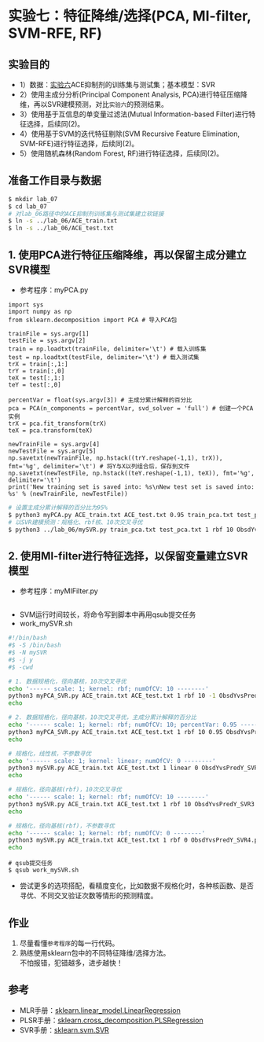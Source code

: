 # 实验七：特征降维/选择(PCA, MI-filter, SVM-RFE, RF)

## 实验目的
* 1）数据：[实验六](https://github.com/ZhijunBioinf/Pattern-Recognition-and-Prediction/blob/master/Lab6_Regression_MLR-PLSR-SVR/regress1.md)ACE抑制剂的训练集与测试集；基本模型：SVR
* 2）使用主成分分析(Principal Component Analysis, PCA)进行特征压缩降维，再以SVR建模预测，对比`实验六`的预测结果。
* 3）使用基于互信息的单变量过滤法(Mutual Information-based Filter)进行特征选择，后续同(2)。
* 4）使用基于SVM的迭代特征剔除(SVM Recursive Feature Elimination, SVM-RFE)进行特征选择，后续同(2)。
* 5）使用随机森林(Random Forest, RF)进行特征选择，后续同(2)。

## 准备工作目录与数据
```bash
$ mkdir lab_07
$ cd lab_07
# 对lab_06路径中的ACE抑制剂训练集与测试集建立软链接
$ ln -s ../lab_06/ACE_train.txt
$ ln -s ../lab_06/ACE_test.txt
```

## 1. 使用PCA进行特征压缩降维，再以保留主成分建立SVR模型
* 参考程序：myPCA.py
```python3
import sys
import numpy as np
from sklearn.decomposition import PCA # 导入PCA包

trainFile = sys.argv[1]
testFile = sys.argv[2]
train = np.loadtxt(trainFile, delimiter='\t') # 载入训练集
test = np.loadtxt(testFile, delimiter='\t') # 载入测试集
trX = train[:,1:]
trY = train[:,0]
teX = test[:,1:]
teY = test[:,0]

percentVar = float(sys.argv[3]) # 主成分累计解释的百分比
pca = PCA(n_components = percentVar, svd_solver = 'full') # 创建一个PCA实例
trX = pca.fit_transform(trX)
teX = pca.transform(teX)

newTrainFile = sys.argv[4]
newTestFile = sys.argv[5]
np.savetxt(newTrainFile, np.hstack((trY.reshape(-1,1), trX)), fmt='%g', delimiter='\t') # 将Y与X以列组合后，保存到文件
np.savetxt(newTestFile, np.hstack((teY.reshape(-1,1), teX)), fmt='%g', delimiter='\t')
print('New training set is saved into: %s\nNew test set is saved into: %s' % (newTrainFile, newTestFile))
```

```bash
# 设置主成分累计解释的百分比为95%
$ python3 myPCA.py ACE_train.txt ACE_test.txt 0.95 train_pca.txt test_pca.txt
# 以SVR建模预测：规格化、rbf核、10次交叉寻优
$ python3 ../lab_06/mySVR.py train_pca.txt test_pca.txt 1 rbf 10 ObsdYvsPredY_PCA_SVR.pdf
```

## 2. 使用MI-filter进行特征选择，以保留变量建立SVR模型
* 参考程序：myMIFilter.py
```python3

```

* SVM运行时间较长，将命令写到脚本中再用qsub提交任务
* work_mySVR.sh
```bash
#!/bin/bash
#$ -S /bin/bash
#$ -N mySVR
#$ -j y
#$ -cwd

# 1. 数据规格化，径向基核，10次交叉寻优
echo '------ scale: 1; kernel: rbf; numOfCV: 10 --------'
python3 myPCA_SVR.py ACE_train.txt ACE_test.txt 1 rbf 10 -1 ObsdYvsPredY_allX_SVR.pdf
echo

# 2. 数据规格化，径向基核，10次交叉寻优，主成分累计解释的百分比
echo '------ scale: 1; kernel: rbf; numOfCV: 10; percentVar: 0.95 --------'
python3 myPCA_SVR.py ACE_train.txt ACE_test.txt 1 rbf 10 0.95 ObsdYvsPredY_PCA_SVR.pdf
echo

# 规格化，线性核，不参数寻优
echo '------ scale: 1; kernel: linear; numOfCV: 0 --------'
python3 mySVR.py ACE_train.txt ACE_test.txt 1 linear 0 ObsdYvsPredY_SVR2.pdf
echo

# 规格化，径向基核(rbf)，10次交叉寻优
echo '------ scale: 1; kernel: rbf; numOfCV: 10 --------'
python3 mySVR.py ACE_train.txt ACE_test.txt 1 rbf 10 ObsdYvsPredY_SVR3.pdf
echo

# 规格化，径向基核(rbf)，不参数寻优
echo '------ scale: 1; kernel: rbf; numOfCV: 0 --------'
python3 mySVR.py ACE_train.txt ACE_test.txt 1 rbf 0 ObsdYvsPredY_SVR4.pdf
echo
```
```
# qsub提交任务
$ qsub work_mySVR.sh
```

* 尝试更多的选项搭配，看精度变化，比如数据不规格化时，各种核函数、是否寻优、不同交叉验证次数等情形的预测精度。

## 作业
1. 尽量看懂`参考程序`的每一行代码。 <br>
2. 熟练使用sklearn包中的不同特征降维/选择方法。 <br>
不怕报错，犯错越多，进步越快！

## 参考
* MLR手册：[sklearn.linear_model.LinearRegression](https://scikit-learn.org/stable/modules/linear_model.html#ordinary-least-squares)
* PLSR手册：[sklearn.cross_decomposition.PLSRegression](https://scikit-learn.org/stable/modules/cross_decomposition.html)
* SVR手册：[sklearn.svm.SVR](https://scikit-learn.org/stable/modules/svm.html#regression)
